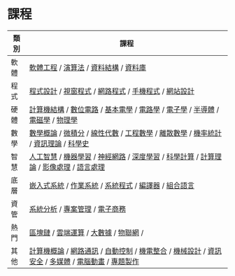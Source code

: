 # 課程

類別  | 課程
------|----------------
軟體 | [軟體工程](./軟體工程) / [演算法](./演算法) / [資料結構](./資料結構) / [資料庫](./資料庫)
程式 | [程式設計](./程式設計) / [視窗程式](./視窗程式) / [網路程式](./網路程式) / [手機程式](./手機程式) / [網站設計](./網站設計)
硬體 | [計算機結構](./計算機結構) / [數位電路](./數位電路) / [基本電學](./基本電學) / [電路學](./電路學) / [電子學](./電子學) / [半導體](./半導體) /  [電磁學](./電磁學) / [物理學](./物理學)
數學 | [數學概論](./數學概論) / [微積分](./微積分) / [線性代數](./線性代數) / [工程數學](./工程數學) / [離散數學](./離散數學) / [機率統計](./機率統計) / [資訊理論](./資訊理論) / [科學史](./科學史)
智慧 | [人工智慧](./人工智慧) / [機器學習](./機器學習) / [神經網路](./神經網路) / [深度學習](./深度學習) / [科學計算](./科學計算) / [計算理論](./計算理論) / [影像處理](./影像處理) / [語言處理](./語言處理)
底層 | [嵌入式系統](./嵌入式系統) / [作業系統](./作業系統) / [系統程式](./系統程式) / [編譯器](./編譯器) / [組合語言](./組合語言)
資管 | [系統分析](./系統分析) / [專案管理](./專案管理) / [電子商務](./電子商務)
熱門 | [區塊鏈](./區塊鏈) / [雲端運算](./雲端運算) / [大數據](./大數據) / [物聯網](./物聯網) / 
其他 | [計算機概論](./計算機概論) / [網路通訊](./網路通訊)  / [自動控制](./自動控制) / [機電整合](./機電整合) / [機械設計](機械設計) / [資訊安全](./資訊安全) / [多媒體](./多媒體)  / [電腦動畫](./電腦動畫) / [專題製作](./專題製作)
